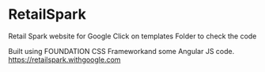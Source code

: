 # RetailSpark
Retail Spark website for Google
Click on templates Folder to check the code

Built using FOUNDATION CSS Frameworkand some Angular JS code.
https://retailspark.withgoogle.com
